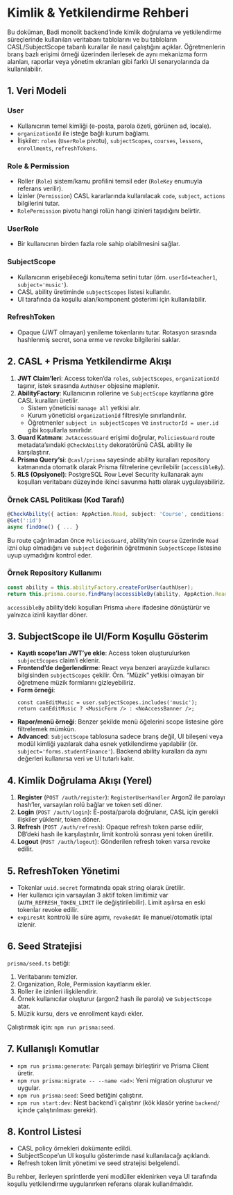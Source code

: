 ﻿# Kimlik & Yetkilendirme Rehberi

Bu doküman, Badi monolit backend’inde kimlik doğrulama ve yetkilendirme süreçlerinde kullanılan veritabanı tablolarını ve bu tabloların CASL/SubjectScope tabanlı kurallar ile nasıl çalıştığını açıklar. Öğretmenlerin branş bazlı erişimi örneği üzerinden ilerlesek de aynı mekanizma form alanları, raporlar veya yönetim ekranları gibi farklı UI senaryolarında da kullanılabilir.

## 1. Veri Modeli

### User
- Kullanıcının temel kimliği (e-posta, parola özeti, görünen ad, locale).
- `organizationId` ile isteğe bağlı kurum bağlamı.
- İlişkiler: `roles` (`UserRole` pivotu), `subjectScopes`, `courses`, `lessons`, `enrollments`, `refreshTokens`.

### Role & Permission
- Roller (`Role`) sistem/kamu profilini temsil eder (`RoleKey` enumuyla referans verilir).
- İzinler (`Permission`) CASL kararlarında kullanılacak `code`, `subject`, `actions` bilgilerini tutar.
- `RolePermission` pivotu hangi rolün hangi izinleri taşıdığını belirtir.

### UserRole
- Bir kullanıcının birden fazla role sahip olabilmesini sağlar.

### SubjectScope
- Kullanıcının erişebileceği konu/tema setini tutar (örn. `userId=teacher1`, `subject='music'`).
- CASL ability üretiminde `subjectScopes` listesi kullanılır.
- UI tarafında da koşullu alan/komponent gösterimi için kullanılabilir.

### RefreshToken
- Opaque (JWT olmayan) yenileme tokenlarını tutar. Rotasyon sırasında hashlenmiş secret, sona erme ve revoke bilgilerini saklar.

## 2. CASL + Prisma Yetkilendirme Akışı

1. **JWT Claim’leri**: Access token’da `roles`, `subjectScopes`, `organizationId` taşınır, istek sırasında `AuthUser` objesine maplenir.
2. **AbilityFactory**: Kullanıcının rollerine ve `SubjectScope` kayıtlarına göre CASL kuralları üretilir.
   - Sistem yöneticisi `manage all` yetkisi alır.
   - Kurum yöneticisi `organizationId` filtresiyle sınırlandırılır.
   - Öğretmenler `subject in subjectScopes` ve `instructorId = user.id` gibi koşullarla sınırlıdır.
3. **Guard Katmanı**: `JwtAccessGuard` erişimi doğrular, `PoliciesGuard` route metadata’sındaki `@CheckAbility` dekoratörünü CASL ability ile karşılaştırır.
4. **Prisma Query’si**: `@casl/prisma` sayesinde ability kuralları repository katmanında otomatik olarak Prisma filtrelerine çevrilebilir (`accessibleBy`).
5. **RLS (Opsiyonel)**: PostgreSQL Row Level Security kullanarak aynı koşulları veritabanı düzeyinde ikinci savunma hattı olarak uygulayabiliriz.

### Örnek CASL Politikası (Kod Tarafı)
```ts
@CheckAbility({ action: AppAction.Read, subject: 'Course', conditions: { subject: { in: ['music'] } } })
@Get(':id')
async findOne() { ... }
```
Bu route çağrılmadan önce `PoliciesGuard`, ability’nin `Course` üzerinde `Read` izni olup olmadığını ve `subject` değerinin öğretmenin `SubjectScope` listesine uyup uymadığını kontrol eder.

### Örnek Repository Kullanımı
```ts
const ability = this.abilityFactory.createForUser(authUser);
return this.prisma.course.findMany(accessibleBy(ability, AppAction.Read).Course);
```
`accessibleBy` ability’deki koşulları Prisma `where` ifadesine dönüştürür ve yalnızca izinli kayıtlar döner.

## 3. SubjectScope ile UI/Form Koşullu Gösterim

- **Kayıtlı scope’ları JWT’ye ekle**: Access token oluşturulurken `subjectScopes` claim’i eklenir.
- **Frontend’de değerlendirme**: React veya benzeri arayüzde kullanıcı bilgisinden `subjectScopes` çekilir. Örn. “Müzik” yetkisi olmayan bir öğretmene müzik formlarını gizleyebiliriz.
- **Form örneği**:
  ```tsx
  const canEditMusic = user.subjectScopes.includes('music');
  return canEditMusic ? <MusicForm /> : <NoAccessBanner />;
  ```
- **Rapor/menü örneği**: Benzer şekilde menü öğelerini scope listesine göre filtrelemek mümkün.
- **Advanced**: `SubjectScope` tablosuna sadece branş değil, UI bileşeni veya modül kimliği yazılarak daha esnek yetkilendirme yapılabilir (ör. `subject='forms.studentFinance'`). Backend ability kuralları da aynı değerleri kullanırsa veri ve UI tutarlı kalır.

## 4. Kimlik Doğrulama Akışı (Yerel)

1. **Register** (`POST /auth/register`): `RegisterUserHandler` Argon2 ile parolayı hash’ler, varsayılan rolü bağlar ve token seti döner.
2. **Login** (`POST /auth/login`): E-posta/parola doğrulanır, CASL için gerekli ilişkiler yüklenir, token döner.
3. **Refresh** (`POST /auth/refresh`): Opaque refresh token parse edilir, DB’deki hash ile karşılaştırılır, limit kontrolü sonrası yeni token üretilir.
4. **Logout** (`POST /auth/logout`): Gönderilen refresh token varsa revoke edilir.

## 5. RefreshToken Yönetimi

- Tokenlar `uuid.secret` formatında opak string olarak üretilir.
- Her kullanıcı için varsayılan 3 aktif token limitimiz var (`AUTH_REFRESH_TOKEN_LIMIT` ile değiştirilebilir). Limit aşılırsa en eski tokenlar revoke edilir.
- `expiresAt` kontrolü ile süre aşımı, `revokedAt` ile manuel/otomatik iptal izlenir.

## 6. Seed Stratejisi

`prisma/seed.ts` betiği:
1. Veritabanını temizler.
2. Organization, Role, Permission kayıtlarını ekler.
3. Roller ile izinleri ilişkilendirir.
4. Örnek kullanıcılar oluşturur (argon2 hash ile parola) ve `SubjectScope` atar.
5. Müzik kursu, ders ve enrollment kaydı ekler.

Çalıştırmak için: `npm run prisma:seed`.

## 7. Kullanışlı Komutlar

- `npm run prisma:generate`: Parçalı şemayı birleştirir ve Prisma Client üretir.
- `npm run prisma:migrate -- --name <ad>`: Yeni migration oluşturur ve uygular.
- `npm run prisma:seed`: Seed betiğini çalıştırır.
- `npm run start:dev`: Nest backend’i çalıştırır (kök klasör yerine `backend/` içinde çalıştırılması gerekir).

## 8. Kontrol Listesi

- CASL policy örnekleri dokümante edildi.
- SubjectScope’un UI koşullu gösterimde nasıl kullanılacağı açıklandı.
- Refresh token limit yönetimi ve seed stratejisi belgelendi.

Bu rehber, ilerleyen sprintlerde yeni modüller eklenirken veya UI tarafında koşullu yetkilendirme uygulanırken referans olarak kullanılmalıdır.
